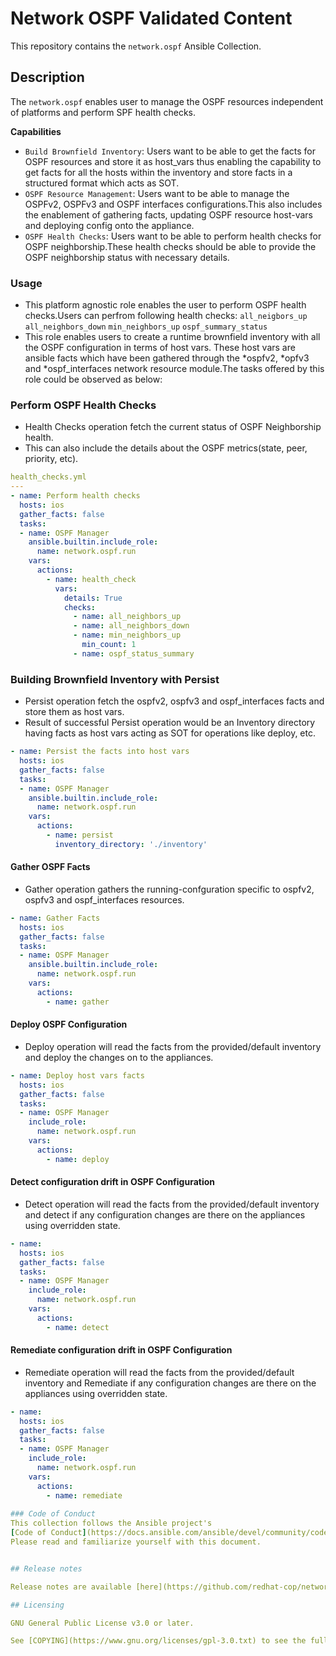 # Network OSPF Validated Content

This repository contains the `network.ospf` Ansible Collection.

## Description

The `network.ospf` enables user to manage the OSPF resources independent of platforms and perform SPF health checks.

**Capabilities**
- `Build Brownfield Inventory`: Users want to be able to get the facts for OSPF resources and store it as host_vars thus enabling the capability to get facts for all the hosts within the inventory and store facts in a structured format which acts as SOT.
- `OSPF Resource Management`: Users want to be able to manage the OSPFv2, OSPFv3 and OSPF interfaces configurations.This also includes the enablement of gathering facts, updating OSPF resource host-vars and deploying config onto the appliance.
- `OSPF Health Checks`: Users want to be able to perform health checks for OSPF neighborship.These health checks should be able to provide the OSPF neighborship status with necessary details.

### Usage
- This platform agnostic role enables the user to perform OSPF health checks.Users can perfrom following health checks:
       `all_neigbors_up`
       `all_neighbors_down`
       `min_neighbors_up`
       `ospf_summary_status`
- This role enables users to create a runtime brownfield inventory with all the OSPF configuration in terms of host vars. These host vars are ansible facts which have been gathered through the *ospfv2, *opfv3 and *ospf_interfaces network resource module.The tasks offered by this role could be observed as below:

### Perform OSPF Health Checks
- Health Checks operation fetch the current status of OSPF Neighborship health.
- This can also include the details about the OSPF metrics(state, peer, priority, etc).

```yaml
health_checks.yml
---
- name: Perform health checks
  hosts: ios
  gather_facts: false
  tasks:
  - name: OSPF Manager
    ansible.builtin.include_role:
      name: network.ospf.run
    vars:
      actions:
        - name: health_check
          vars:
            details: True
            checks:
              - name: all_neighbors_up
              - name: all_neighbors_down
              - name: min_neighbors_up
                min_count: 1
              - name: ospf_status_summary
```


### Building Brownfield Inventory with Persist
- Persist operation fetch the ospfv2, ospfv3 and ospf_interfaces facts and store them as host vars.
- Result of successful Persist operation would be an Inventory directory having facts as host vars acting as SOT
  for operations like deploy, etc.

```yaml
- name: Persist the facts into host vars
  hosts: ios
  gather_facts: false
  tasks:
  - name: OSPF Manager
    ansible.builtin.include_role:
      name: network.ospf.run
    vars:
      actions:
        - name: persist
          inventory_directory: './inventory'
```

#### Gather OSPF Facts
- Gather operation gathers the running-confguration specific to ospfv2, ospfv3 and ospf_interfaces resources.

```yaml
- name: Gather Facts
  hosts: ios
  gather_facts: false
  tasks:
  - name: OSPF Manager
    ansible.builtin.include_role:
      name: network.ospf.run
    vars:
      actions:
        - name: gather
```

#### Deploy OSPF Configuration
- Deploy operation will read the facts from the provided/default inventory and deploy the changes on to the appliances.

```yaml
- name: Deploy host vars facts
  hosts: ios
  gather_facts: false
  tasks:
  - name: OSPF Manager
    include_role:
      name: network.ospf.run
    vars:
      actions:
        - name: deploy
```

#### Detect configuration drift in OSPF Configuration
- Detect operation will read the facts from the provided/default inventory and detect if any configuration changes are there on the appliances using overridden state.

```yaml
- name: 
  hosts: ios
  gather_facts: false
  tasks:
  - name: OSPF Manager
    include_role:
      name: network.ospf.run
    vars:
      actions:
        - name: detect
```

#### Remediate configuration drift in OSPF Configuration
- Remediate operation will read the facts from the provided/default inventory and Remediate if any configuration changes are there on the appliances using overridden state.

```yaml
- name: 
  hosts: ios
  gather_facts: false
  tasks:
  - name: OSPF Manager
    include_role:
      name: network.ospf.run
    vars:
      actions:
        - name: remediate
      
### Code of Conduct
This collection follows the Ansible project's
[Code of Conduct](https://docs.ansible.com/ansible/devel/community/code_of_conduct.html).
Please read and familiarize yourself with this document.


## Release notes

Release notes are available [here](https://github.com/redhat-cop/network.ospf/blob/main/CHANGELOG.rst).

## Licensing

GNU General Public License v3.0 or later.

See [COPYING](https://www.gnu.org/licenses/gpl-3.0.txt) to see the full text.
